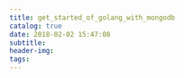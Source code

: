 ```yaml
---
title: get_started_of_golang_with_mongodb
catalog: true
date: 2018-02-02 15:47:08
subtitle:
header-img:
tags:
---
```

